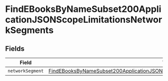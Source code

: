 # FindEBooksByNameSubset200ApplicationJSONScopeLimitationsNetworkSegments


## Fields

| Field                                                                                                                                                                                                     | Type                                                                                                                                                                                                      | Required                                                                                                                                                                                                  | Description                                                                                                                                                                                               |
| --------------------------------------------------------------------------------------------------------------------------------------------------------------------------------------------------------- | --------------------------------------------------------------------------------------------------------------------------------------------------------------------------------------------------------- | --------------------------------------------------------------------------------------------------------------------------------------------------------------------------------------------------------- | --------------------------------------------------------------------------------------------------------------------------------------------------------------------------------------------------------- |
| `networkSegment`                                                                                                                                                                                          | [FindEBooksByNameSubset200ApplicationJSONScopeLimitationsNetworkSegmentsNetworkSegment](../../models/operations/findebooksbynamesubset200applicationjsonscopelimitationsnetworksegmentsnetworksegment.md) | :heavy_minus_sign:                                                                                                                                                                                        | N/A                                                                                                                                                                                                       |
